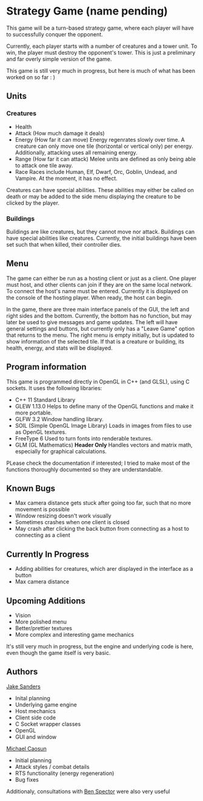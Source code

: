 # Strategy Game (name pending)

This game will be a turn-based strategy game, where each player will have to successfully conquer the opponent.

Currently, each player starts with a number of creatures and a tower unit. To win, the player must destroy the opponent's tower. This is just a preliminary and far overly simple version of the game.

This game is still very much in progress, but here is much of what has been worked on so far : )

## Units

### Creatures

* Health
* Attack (How much damage it deals)
* Energy (How far it can move)
Energy regenrates slowly over time. A creature can only move one tile (horizontal or vertical only) per energy. Additionally, attacking uses all remaining energy.
* Range (How far it can attack)
Melee units are defined as only being able to attack one tile away.
* Race
Races include Human, Elf, Dwarf, Orc, Goblin, Undead, and Vampire. At the moment, it has no effect.

Creatures can have special abilities. These abilities may either be called on death or may be added to the side menu displaying the creature to be clicked by the player.

### Buildings

Buildings are like creatures, but they cannot move nor attack. Buildings can have special abilities like creatures. Currently, the initial buildings have been set such that when killed, their controller dies.

## Menu

The game can either be run as a hosting client or just as a client. One player must host, and other clients can join if they are on the same local network. To connect the host's name must be entered. Currently it is displayed on the console of the hosting player. When ready, the host can begin.

In the game, there are three main interface panels of the GUI, the left and right sides and the bottom. Currently, the bottom has no function, but may later be used to give messages and game updates. The left will have general settings and buttons, but currently only has a "Leave Game" option that returns to the menu. The right menu is empty initially, but is updated to show information of the selected tile. If that is a creature or building, its health, energy, and stats will be displayed.

## Program information

This game is programmed directly in OpenGL in C++ (and GLSL), using C sockets. It uses the following libraries:
* C++ 11 Standard Library
* GLEW 1.13.0
Helps to define many of the OpenGL functions and make it more portable.
* GLFW 3.2
Window handling library.
* SOIL (Simple OpenGL Image Library)
Loads in images from files to use as OpenGL textures.
* FreeType 6
Used to turn fonts into renderable textures.
* GLM (GL Mathematics)
__Header Only__ Handles vectors and matrix math, especially for graphical calculations.

PLease check the documentation if interested; I tried to make most of the functions thoroughly documented so they are understandable.

## Known Bugs

* Max camera distance gets stuck after going too far, such that no more movement is possible
* Window resizing doesn't work visually
* Sometimes crashes when one client is closed
* May crash after clicking the back button from connecting as a host to connecting as a client

## Currently In Progress

* Adding abilities for creatures, which arer displayed in the interface as a button
* Max camera distance

## Upcoming Additions

* Vision 
* More polished menu
* Better/prettier textures
* More complex and interesting game mechanics

It's still very much in progress, but the engine and underlying code is here, even though the game itself is very basic.

## Authors

[Jake Sanders](https://github.com/ja-San)
* Inital planning
* Underlying game engine
* Host mechanics
* Client side code
* C Socket wrapper classes
* OpenGL
* GUI and window

[Michael Caosun](https://github.com/theonlycaosun)
* Initial planning
* Attack styles / combat details
* RTS functionality (energy regeneration)
* Bug fixes

Additionaly, consultations with [Ben Spector](https://github.com/Sydriax) were also very useful
